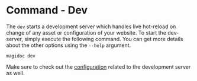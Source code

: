 # Command - Dev

The `dev` starts a development server which handles live hot-reload on change of any asset or configuration of your website. To start the dev-server, simply execute the following command. You can get more details about the other options using the `--help` argument.

```shell
magidoc dev
```

Make sure to check out the [configuration](/cli/magidoc-configuration#dev) related to the development server as well.